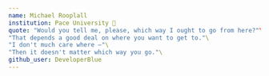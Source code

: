 ```yaml
---
name: Michael Rooplall
institution: Pace University 🚩
quote: "Would you tell me, please, which way I ought to go from here?"\
"That depends a good deal on where you want to get to."\
"I don't much care where –"\
"Then it doesn't matter which way you go."\
github_user: DeveloperBlue
---
```

